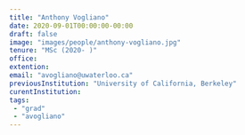 ```yaml
---
title: "Anthony Vogliano"
date: 2020-09-01T00:00:00-00:00
draft: false
image: "images/people/anthony-vogliano.jpg"
tenure: "MSc (2020- )"
office: 
extention: 
email: "avogliano@uwaterloo.ca"
previousInstitution: "University of California, Berkeley"
curentInstitution: 
tags:
 - "grad"
 - "avogliano"
---
```


